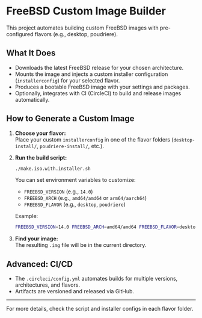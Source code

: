 # FreeBSD Custom Image Builder

This project automates building custom FreeBSD images with pre-configured flavors (e.g., desktop, poudriere).

## What It Does

- Downloads the latest FreeBSD release for your chosen architecture.
- Mounts the image and injects a custom installer configuration (`installerconfig`) for your selected flavor.
- Produces a bootable FreeBSD image with your settings and packages.
- Optionally, integrates with CI (CircleCI) to build and release images automatically.

## How to Generate a Custom Image

1. **Choose your flavor:**  
   Place your custom `installerconfig` in one of the flavor folders (`desktop-install/`, `poudriere-install/`, etc.).

2. **Run the build script:**  
   ```sh
   ./make.iso.with.installer.sh
   ```
   You can set environment variables to customize:
   - `FREEBSD_VERSION` (e.g., `14.0`)
   - `FREEBSD_ARCH` (e.g., `amd64/amd64` or `arm64/aarch64`)
   - `FREEBSD_FLAVOR` (e.g., `desktop`, `poudriere`)

   Example:
   ```sh
   FREEBSD_VERSION=14.0 FREEBSD_ARCH=amd64/amd64 FREEBSD_FLAVOR=desktop ./make.iso.with.installer.sh
   ```

3. **Find your image:**  
   The resulting `.img` file will be in the current directory.

## Advanced: CI/CD

- The `.circleci/config.yml` automates builds for multiple versions, architectures, and flavors.
- Artifacts are versioned and released via GitHub.

---

For more details, check the script and installer configs in each flavor folder.
